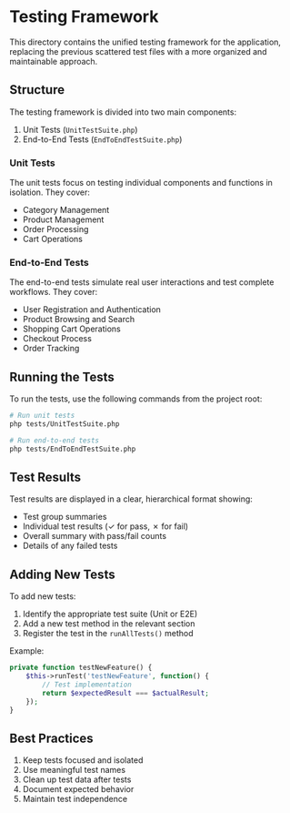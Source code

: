 # Testing Framework

This directory contains the unified testing framework for the application, replacing the previous scattered test files with a more organized and maintainable approach.

## Structure

The testing framework is divided into two main components:

1. Unit Tests (`UnitTestSuite.php`)
2. End-to-End Tests (`EndToEndTestSuite.php`)

### Unit Tests

The unit tests focus on testing individual components and functions in isolation. They cover:

- Category Management
- Product Management
- Order Processing
- Cart Operations

### End-to-End Tests

The end-to-end tests simulate real user interactions and test complete workflows. They cover:

- User Registration and Authentication
- Product Browsing and Search
- Shopping Cart Operations
- Checkout Process
- Order Tracking

## Running the Tests

To run the tests, use the following commands from the project root:

```bash
# Run unit tests
php tests/UnitTestSuite.php

# Run end-to-end tests
php tests/EndToEndTestSuite.php
```

## Test Results

Test results are displayed in a clear, hierarchical format showing:

- Test group summaries
- Individual test results (✓ for pass, ✗ for fail)
- Overall summary with pass/fail counts
- Details of any failed tests

## Adding New Tests

To add new tests:

1. Identify the appropriate test suite (Unit or E2E)
2. Add a new test method in the relevant section
3. Register the test in the `runAllTests()` method

Example:

```php
private function testNewFeature() {
    $this->runTest('testNewFeature', function() {
        // Test implementation
        return $expectedResult === $actualResult;
    });
}
```

## Best Practices

1. Keep tests focused and isolated
2. Use meaningful test names
3. Clean up test data after tests
4. Document expected behavior
5. Maintain test independence